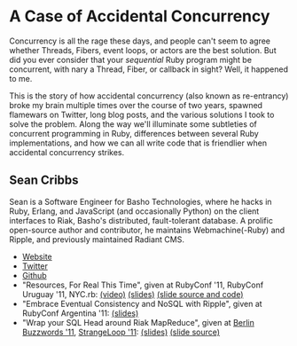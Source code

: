 # A Case of Accidental Concurrency

Concurrency is all the rage these days, and people can't seem to agree
whether Threads, Fibers, event loops, or actors are the best
solution. But did you ever consider that your *sequential* Ruby
program might be concurrent, with nary a Thread, Fiber, or callback in
sight?  Well, it happened to me.

This is the story of how accidental concurrency (also known as
re-entrancy) broke my brain multiple times over the course of two
years, spawned flamewars on Twitter, long blog posts, and the various
solutions I took to solve the problem. Along the way we'll illuminate
some subtleties of concurrent programming in Ruby, differences between
several Ruby implementations, and how we can all write code that is
friendlier when accidental concurrency strikes.

## Sean Cribbs

Sean is a Software Engineer for Basho Technologies, where he hacks in
Ruby, Erlang, and JavaScript (and occasionally Python) on the client
interfaces to Riak, Basho's distributed, fault-tolerant database. A
prolific open-source author and contributor, he maintains
Webmachine(-Ruby) and Ripple, and previously maintained Radiant CMS.

- [Website](http://seancribbs.com/)
- [Twitter](http://twitter.com/seancribbs)
- [Github](https://github.com/seancribbs)
- "Resources, For Real This Time", given at RubyConf '11, RubyConf
  Uruguay '11, NYC.rb:
  [(video)](http://confreaks.com/videos/699-rubyconf2011-resources-for-real-this-time-with-webmachine)
  [(slides)](http://rubyconf-webmachine.heroku.com/)
  [(slide source and code)](https://github.com/seancribbs/rubyconf-webmachine)
- "Embrace Eventual Consistency and NoSQL with Ripple", given at
  RubyConf Argentina '11:
  [(slides)](http://www.slideshare.net/seancribbs/embrace-nosql-and-eventual-consistency-with-ripple)
- "Wrap your SQL Head around Riak MapReduce", given at
  [Berlin Buzzwords '11](https://vimeo.com/25627365),
  [StrangeLoop '11](http://www.infoq.com/presentations/Wrap-Your-SQL-Head-Around-Riak-MapReduce):
  [(slides)](http://strangeloop-riak-mapred.heroku.com/)
  [(slide source)](https://github.com/seancribbs/strangeloop-riak-mapred)
